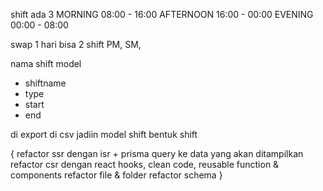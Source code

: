 shift ada 3
MORNING 08:00 - 16:00
AFTERNOON 16:00 - 00:00
EVENING 00:00 - 08:00

swap
1 hari bisa 2 shift
PM, SM,

nama shift model

- shiftname
- type
- start
- end

di export di csv jadiin model shift bentuk shift

{
refactor ssr dengan isr + prisma query ke data yang akan ditampilkan
refactor csr dengan react hooks, clean code, reusable function & components
refactor file & folder
refactor schema
}

